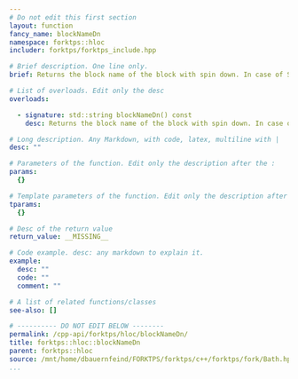 ```yaml
---
# Do not edit this first section
layout: function
fancy_name: blockNameDn
namespace: forktps::hloc
includer: forktps/forktps_include.hpp

# Brief description. One line only.
brief: Returns the block name of the block with spin down. In case of Spin-orbit coupling, returns "ud_1".

# List of overloads. Edit only the desc
overloads:

  - signature: std::string blockNameDn() const
    desc: Returns the block name of the block with spin down. In case of Spin-orbit coupling, returns "ud_1".

# Long description. Any Markdown, with code, latex, multiline with |
desc: ""

# Parameters of the function. Edit only the description after the :
params:
  {}

# Template parameters of the function. Edit only the description after the :
tparams:
  {}

# Desc of the return value
return_value: __MISSING__

# Code example. desc: any markdown to explain it.
example:
  desc: ""
  code: ""
  comment: ""

# A list of related functions/classes
see-also: []

# ---------- DO NOT EDIT BELOW --------
permalink: /cpp-api/forktps/hloc/blockNameDn/
title: forktps::hloc::blockNameDn
parent: forktps::hloc
source: /mnt/home/dbauernfeind/FORKTPS/forktps/c++/forktps/fork/Bath.hpp
...
```


